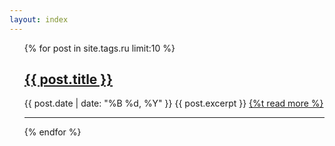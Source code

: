 ```yaml
---
layout: index
---
```


<ul class="posts">
	{% for post in site.tags.ru limit:10 %}
	<h2><a href="{{ post.url }}">{{ post.title }}</a></h2>
	<span class="post-date">{{ post.date | date: "%B %d, %Y" }}</span>
	{{ post.excerpt }}
	<a href="{{ post.url }}">{%t read more %}</a>
	<hr>
	{% endfor %}
</ul>
